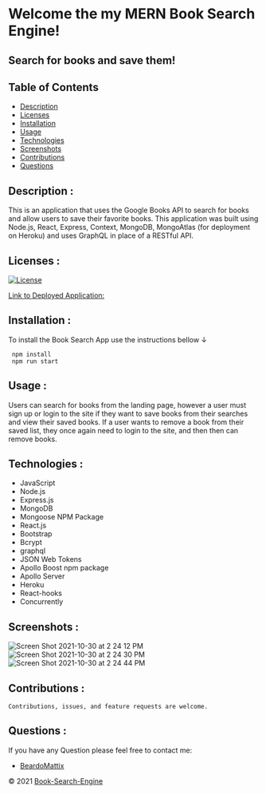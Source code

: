 # Welcome the my MERN Book Search Engine!

## Search for books and save them!

## Table of Contents

- [Description](#description-)
- [Licenses](#licenses-)
- [Installation](#installation-)
- [Usage](#usage-)
- [Technologies](#technologies-)
- [Screenshots](#screenshots-)
- [Contributions](#contributions-)
- [Questions](#questions-)

## Description :

This is an application that uses the Google Books API to search for books and allow users to save their favorite books. This application was built using Node.js, React, Express, Context, MongoDB, MongoAtlas (for deployment on Heroku) and uses GraphQL in place of a RESTful API.

## Licenses :

[![License](https://img.shields.io/badge/License-MIT-yellow.svg)](https://opensource.org/licenses/MIT)

[Link to Deployed Application:](https://immense-earth-81830.herokuapp.com/)

## Installation :

To install the Book Search App use the instructions bellow &#8595;

```
 npm install
 npm run start
```

## Usage :

Users can search for books from the landing page, however a user must sign up or login to the site if they want to save books from their searches and view their saved books. If a user wants to remove a book from their saved list, they once again need to login to the site, and then then can remove books.

## Technologies :

- JavaScript
- Node.js
- Express.js
- MongoDB
- Mongoose NPM Package
- React.js
- Bootstrap
- Bcrypt
- graphql
- JSON Web Tokens
- Apollo Boost npm package
- Apollo Server
- Heroku
- React-hooks
- Concurrently

## Screenshots :

![Screen Shot 2021-10-30 at 2 24 12 PM](https://user-images.githubusercontent.com/82903201/139554185-0b446540-fe9d-44bb-a52c-e7e78e904f05.png)
![Screen Shot 2021-10-30 at 2 24 30 PM](https://user-images.githubusercontent.com/82903201/139554186-2e5be169-3730-4fcb-a9a7-ec193d813dbe.png)
![Screen Shot 2021-10-30 at 2 24 44 PM](https://user-images.githubusercontent.com/82903201/139554187-9fcb5151-2cf5-4da4-8387-1fe6f6128664.png)

## Contributions :

    Contributions, issues, and feature requests are welcome.

## Questions :

If you have any Question please feel free to contact me:

- [BeardoMattix](https://github.com/BeardoMattix)

&copy; 2021 [Book-Search-Engine](https://github.com/BeardoMattix/Book-Search-Engine)
